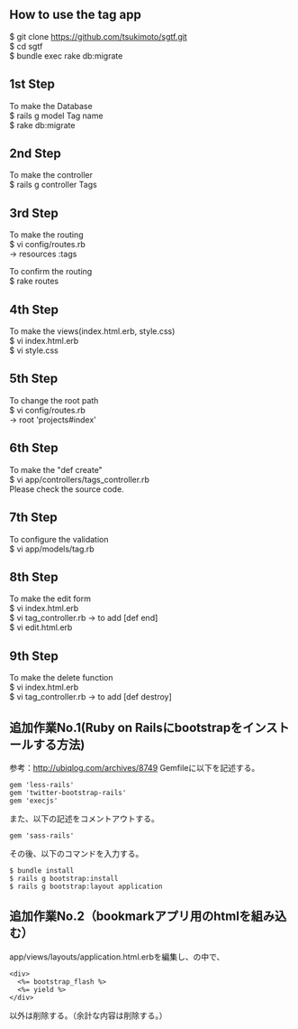 ## How to use the tag app
$ git clone https://github.com/tsukimoto/sgtf.git  
$ cd sgtf  
$ bundle exec rake db:migrate  

## 1st Step
To make the Database  
$ rails g model Tag name  
$ rake db:migrate  

## 2nd Step
To make the controller  
$ rails g controller Tags  

## 3rd Step
To make the routing  
$ vi config/routes.rb  
-> resources :tags  

To confirm the routing  
$ rake routes  

## 4th Step
To make the views(index.html.erb, style.css)  
$ vi index.html.erb  
$ vi style.css  

## 5th Step
To change the root path  
$ vi config/routes.rb  
-> root 'projects#index'  

## 6th Step
To make the "def create"  
$ vi app/controllers/tags_controller.rb  
Please check the source code.  

## 7th Step
To configure the validation  
$ vi app/models/tag.rb  

## 8th Step
To make the edit form  
$ vi index.html.erb  
$ vi tag_controller.rb -> to add [def end]  
$ vi edit.html.erb  

## 9th Step
To make the delete function  
$ vi index.html.erb  
$ vi tag_controller.rb -> to add [def destroy]  

## 追加作業No.1(Ruby on Railsにbootstrapをインストールする方法)
参考：http://ubiqlog.com/archives/8749
Gemfileに以下を記述する。
```
gem 'less-rails'
gem 'twitter-bootstrap-rails'
gem 'execjs'
```

また、以下の記述をコメントアウトする。
```
gem 'sass-rails'
```

その後、以下のコマンドを入力する。
```
$ bundle install
$ rails g bootstrap:install
$ rails g bootstrap:layout application
```

## 追加作業No.2（bookmarkアプリ用のhtmlを組み込む）  
app/views/layouts/application.html.erbを編集し、<body></body>の中で、
```
<div>
  <%= bootstrap_flash %>
  <%= yield %>
</div>
```
以外は削除する。（余計な内容は削除する。）
